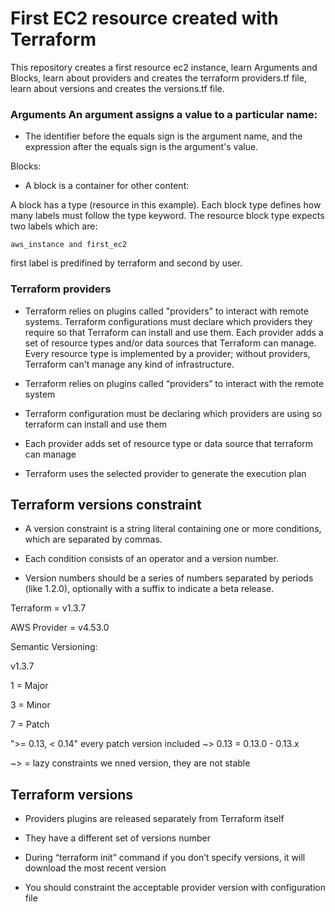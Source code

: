 
# First EC2 resource created with Terraform 

 This repository creates a first resource ec2 instance, learn Arguments and Blocks, learn about providers and creates the terraform providers.tf file, learn about versions and creates the versions.tf file. 


 ### Arguments An argument assigns a value to a particular name:

- The identifier before the equals sign is the argument name, and the expression after the equals sign is the argument's value.

Blocks:
- A block is a container for other content:

A block has a type (resource in this example). Each block type defines how many labels must follow the type keyword. The resource block type expects two labels which are: 
~~~
aws_instance and first_ec2
~~~

first label is predifined by terraform and second by user.
### Terraform providers

- Terraform relies on plugins called "providers" to interact with remote systems. Terraform configurations must declare which providers they require so that Terraform can install and use them. Each provider adds a set of resource types and/or data sources that Terraform can manage. Every resource type is implemented by a provider; without providers, Terraform can't manage any kind of infrastructure.



- Terraform relies on plugins called “providers” to interact with the remote system   
-  Terraform configuration must be declaring which providers are using so terraform can install and use them 
-  Each provider adds set of resource type or data source that terraform can manage 
- Terraform uses the selected provider to generate the execution plan 


## Terraform versions constraint
- A version constraint is a string literal containing one or more conditions, which are separated by commas.

- Each condition consists of an operator and a version number.

- Version numbers should be a series of numbers separated by periods (like 1.2.0), optionally with a suffix to indicate a beta release.

 Terraform = v1.3.7

 AWS Provider = v4.53.0

 Semantic Versioning:

 v1.3.7

 1 = Major

 3 = Minor

 7 = Patch 

 ">= 0.13, < 0.14" every patch version included
 ~> 0.13 = 0.13.0 - 0.13.x

 ~> = lazy constraints 
 we nned version, they are not stable 

## Terraform versions  

- Providers plugins are released separately from Terraform itself 

- They have a different set of versions number 

- During “terraform init” command if you don’t specify versions, it will download the most recent version 

- You should constraint the acceptable provider version with configuration file 
